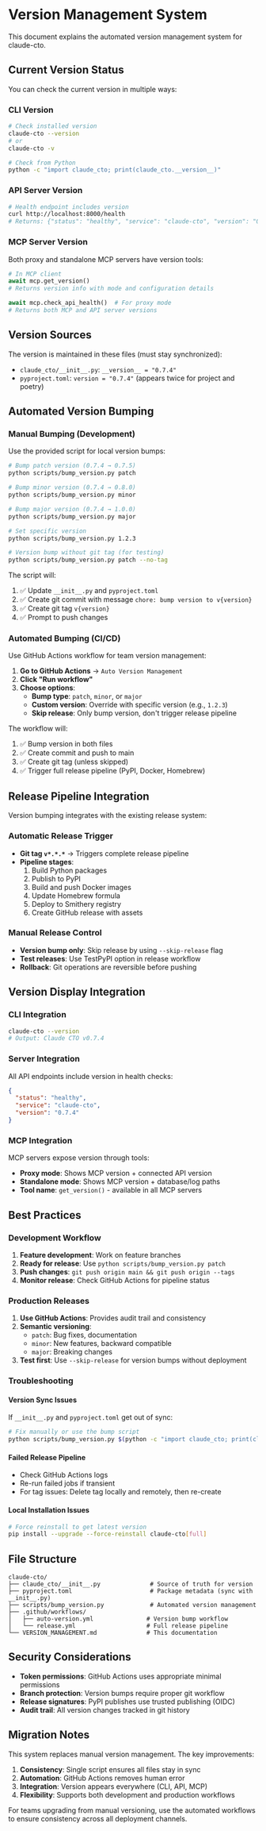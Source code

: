 # Version Management System

This document explains the automated version management system for claude-cto.

## Current Version Status

You can check the current version in multiple ways:

### CLI Version
```bash
# Check installed version
claude-cto --version
# or
claude-cto -v

# Check from Python
python -c "import claude_cto; print(claude_cto.__version__)"
```

### API Server Version
```bash
# Health endpoint includes version
curl http://localhost:8000/health
# Returns: {"status": "healthy", "service": "claude-cto", "version": "0.7.4"}
```

### MCP Server Version
Both proxy and standalone MCP servers have version tools:

```python
# In MCP client
await mcp.get_version()
# Returns version info with mode and configuration details

await mcp.check_api_health()  # For proxy mode
# Returns both MCP and API server versions
```

## Version Sources

The version is maintained in these files (must stay synchronized):
- `claude_cto/__init__.py`: `__version__ = "0.7.4"`
- `pyproject.toml`: `version = "0.7.4"` (appears twice for project and poetry)

## Automated Version Bumping

### Manual Bumping (Development)

Use the provided script for local version bumps:

```bash
# Bump patch version (0.7.4 → 0.7.5)
python scripts/bump_version.py patch

# Bump minor version (0.7.4 → 0.8.0) 
python scripts/bump_version.py minor

# Bump major version (0.7.4 → 1.0.0)
python scripts/bump_version.py major

# Set specific version
python scripts/bump_version.py 1.2.3

# Version bump without git tag (for testing)
python scripts/bump_version.py patch --no-tag
```

The script will:
1. ✅ Update `__init__.py` and `pyproject.toml` 
2. ✅ Create git commit with message `chore: bump version to v{version}`
3. ✅ Create git tag `v{version}`
4. ✅ Prompt to push changes

### Automated Bumping (CI/CD)

Use GitHub Actions workflow for team version management:

1. **Go to GitHub Actions** → `Auto Version Management`
2. **Click "Run workflow"**
3. **Choose options**:
   - **Bump type**: `patch`, `minor`, or `major`
   - **Custom version**: Override with specific version (e.g., `1.2.3`)
   - **Skip release**: Only bump version, don't trigger release pipeline

The workflow will:
1. ✅ Bump version in both files
2. ✅ Create commit and push to main
3. ✅ Create git tag (unless skipped)
4. ✅ Trigger full release pipeline (PyPI, Docker, Homebrew)

## Release Pipeline Integration

Version bumping integrates with the existing release system:

### Automatic Release Trigger
- **Git tag `v*.*.*`** → Triggers complete release pipeline
- **Pipeline stages**:
  1. Build Python packages
  2. Publish to PyPI
  3. Build and push Docker images
  4. Update Homebrew formula
  5. Deploy to Smithery registry
  6. Create GitHub release with assets

### Manual Release Control
- **Version bump only**: Skip release by using `--skip-release` flag
- **Test releases**: Use TestPyPI option in release workflow
- **Rollback**: Git operations are reversible before pushing

## Version Display Integration

### CLI Integration
```bash
claude-cto --version
# Output: Claude CTO v0.7.4
```

### Server Integration
All API endpoints include version in health checks:
```json
{
  "status": "healthy",
  "service": "claude-cto", 
  "version": "0.7.4"
}
```

### MCP Integration
MCP servers expose version through tools:
- **Proxy mode**: Shows MCP version + connected API version
- **Standalone mode**: Shows MCP version + database/log paths
- **Tool name**: `get_version()` - available in all MCP servers

## Best Practices

### Development Workflow
1. **Feature development**: Work on feature branches
2. **Ready for release**: Use `python scripts/bump_version.py patch`
3. **Push changes**: `git push origin main && git push origin --tags`
4. **Monitor release**: Check GitHub Actions for pipeline status

### Production Releases
1. **Use GitHub Actions**: Provides audit trail and consistency
2. **Semantic versioning**: 
   - `patch`: Bug fixes, documentation
   - `minor`: New features, backward compatible
   - `major`: Breaking changes
3. **Test first**: Use `--skip-release` for version bumps without deployment

### Troubleshooting

#### Version Sync Issues
If `__init__.py` and `pyproject.toml` get out of sync:
```bash
# Fix manually or use the bump script
python scripts/bump_version.py $(python -c "import claude_cto; print(claude_cto.__version__)")
```

#### Failed Release Pipeline
- Check GitHub Actions logs
- Re-run failed jobs if transient
- For tag issues: Delete tag locally and remotely, then re-create

#### Local Installation Issues
```bash
# Force reinstall to get latest version
pip install --upgrade --force-reinstall claude-cto[full]
```

## File Structure

```
claude-cto/
├── claude_cto/__init__.py              # Source of truth for version
├── pyproject.toml                      # Package metadata (sync with __init__.py)
├── scripts/bump_version.py             # Automated version management
├── .github/workflows/
│   ├── auto-version.yml               # Version bump workflow
│   └── release.yml                    # Full release pipeline
└── VERSION_MANAGEMENT.md              # This documentation
```

## Security Considerations

- **Token permissions**: GitHub Actions uses appropriate minimal permissions
- **Branch protection**: Version bumps require proper git workflow
- **Release signatures**: PyPI publishes use trusted publishing (OIDC)
- **Audit trail**: All version changes tracked in git history

## Migration Notes

This system replaces manual version management. The key improvements:

1. **Consistency**: Single script ensures all files stay in sync
2. **Automation**: GitHub Actions removes human error
3. **Integration**: Version appears everywhere (CLI, API, MCP)
4. **Flexibility**: Supports both development and production workflows

For teams upgrading from manual versioning, use the automated workflows to ensure consistency across all deployment channels.